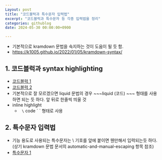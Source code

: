 ```yaml
---
Layout: post 
title: "코드블럭과 특수문자 입력법" 
excerpt: "코드블럭과 특수문자 등 각종 입력법을 정리" 
categories: githublog
date: 2024-05-30 00:00:00+0900

---
```


* 기본적으로 kramdown 문법을 숙지하는 것이 도움이 될 듯 함.
* https://k1005.github.io/2022/01/05/kramdown-syntax/


## 1. 코드블럭과 syntax highlighting

* [코드블럭 1](https://hhj6212.github.io/blog/2020/08/22/Jekyll-highlight-codeblock.html)
* [코드블럭 2](https://gist.github.com/roachhd/f3233638b9b18d699ada)
* 기본적으로 잘 모르겠으면 liquid 문법의 경우 ~~~liquid (코드) ~~~ 형태를 사용하면 되는 듯 하다. 앞 뒤로 한줄씩 띄울 것
* inline highlight
  * ` \` code \` ` 형태로 사용

## 2. 특수문자 입력법

* 기능 용도로 사용되는 특수문자는 \ 기호를 앞에 붙이면 웬만해서 입력되는듯 하다. (상기 kramdown 문법 문서의 automatic-and-manual-escaping 항목 참조)
* [특수문자 1](https://4urdev.tistory.com/62)



